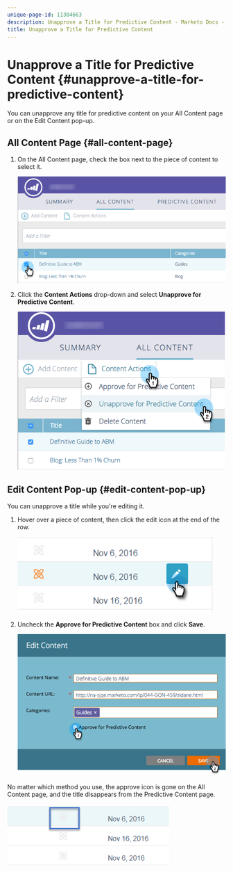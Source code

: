 ```yaml
---
unique-page-id: 11384663
description: Unapprove a Title for Predictive Content - Marketo Docs - Product Documentation
title: Unapprove a Title for Predictive Content
---
```


# Unapprove a Title for Predictive Content {#unapprove-a-title-for-predictive-content}

You can unapprove any title for predictive content on your All Content page or on the Edit Content pop-up.

## All Content Page {#all-content-page}

1. On the All Content page, check the box next to the piece of content to select it.

   ![](assets/image2017-10-3-9-3a18-3a38.png)

1. Click the **Content Actions** drop-down and select **Unapprove for Predictive Content**.

   ![](assets/image2017-10-3-9-3a19-3a20.png)

## Edit Content Pop-up {#edit-content-pop-up}

You can unapprove a title while you're editing it.

1. Hover over a piece of content, then click the edit icon at the end of the row.

   ![](assets/click-icon-hand.png)

1. Uncheck the **Approve for Predictive Content** box and click **Save**.

   ![](assets/image2017-10-3-9-3a20-3a17.png)

No matter which method you use, the approve icon is gone on the All Content page, and the title disappears from the Predictive Content page.

![](assets/unapprove-content-no-icon.png)
